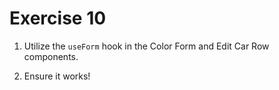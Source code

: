 # Exercise 10

1. Utilize the `useForm` hook in the Color Form and Edit Car Row components.

2. Ensure it works!